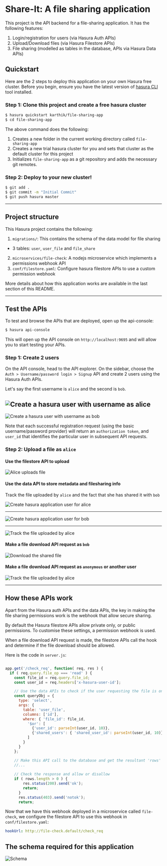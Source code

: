 # Share-It: A file sharing application

This project is the API backend for a file-sharing application. It has the following features:
1. Login/registration for users (via Hasura Auth APIs)
2. Upload/Download files (via Hasura Filestore APIs)
3. File sharing (modelled as tables in the database, APIs via Hasura Data APIs)


## Quickstart

Here are the 2 steps to deploy this application on your own Hasura free cluster.
Before you begin, ensure you have the latest version of [hasura CLI](https://docs.hasura.io/0.15/manual/install-hasura-cli.html) tool installed.

### Step 1: Clone this project and create a free hasura cluster

```sh
$ hasura quickstart karthik/file-sharing-app
$ cd file-sharing-app
```

The above command does the following:
1. Creates a new folder in the current working directory called `file-sharing-app`
2. Creates a new trial hasura cluster for you and sets that cluster as the default cluster for this project
3. Initializes `file-sharing-app` as a git repository and adds the necessary git remotes.

### Step 2: Deploy to your new cluster!

```bash
$ git add .
$ git commit -m "Initial Commit"
$ git push hasura master
```

-----------------

## Project structure

This Hasura project contains the following:

1. `migrations/`: This contains the schema of the data model for file sharing
  - 3 tables: `user`, `user_file` and `file_share`
2. `microservices/file-check`: A nodejs microservice which implements a permissions webhook API
3. `conf/filestore.yaml`: Configure hasura filestore APIs to use a custom permission webhook

More details about how this application works are available in the last section of this README.

-----------------

## Test the APIs

To test and browse the APIs that are deployed, open up the api-console:
```bash
$ hasura api-console
```

This will open up the API console on `http://localhost:9695` and will allow you to start testing your APIs.

### Step 1: Create 2 users

On the API console, head to the API explorer. On the sidebar, choose the `Auth > Username/password login > Signup` API and create 2 users using the Hasura Auth APIs.

Let's say the first username is `alice` and the second is `bob`.


![Create a hasura user with username as alice](https://raw.githubusercontent.com/karthikvt26/file-sharing-app/master/assets/create_auth_user_alice.jpg "Create a user with username alice")
--------------------------------------------------------------------------------------------------------------------------------
![Create a hasura user with username as bob](https://raw.githubusercontent.com/karthikvt26/file-sharing-app/master/assets/create_auth_user_bob.jpg "Create a user with username bob")

Note that each successful registration request (using the basic username/password provider) will return an `authorization token`, and `user_id` that identifies the particular user in subsequent API requests.


### Step 2: Upload a file as `alice`

#### Use the filestore API to upload

![Alice uploads file](https://raw.githubusercontent.com/karthikvt26/file-sharing-app/master/assets/alice_file_upload.jpg "Alice uploads a file")

#### Use the data API to store metadata and filesharing info

Track the file uploaded by `alice` and the fact that she has shared it with `bob`

![Create hasura application user for alice](https://raw.githubusercontent.com/karthikvt26/file-sharing-app/master/assets/create_data_user_alice.jpg "Create a hasura application user for alice")

--------------------------------------------------------------------------------------------------------------------------------

![Create hasura application user for bob](https://raw.githubusercontent.com/karthikvt26/file-sharing-app/master/assets/create_data_user_bob.jpg "Create a hasura application user for bob")

--------------------------------------------------------------------------------------------------------------------------------

![Track the file uploaded by alice](https://raw.githubusercontent.com/karthikvt26/file-sharing-app/master/assets/track_alice_file.jpg "Track the file uploaded by alice")

#### Make a file download API request as `bob`

![Download the shared file](https://raw.githubusercontent.com/karthikvt26/file-sharing-app/master/assets/download_file_as_bob.jpg "Download the shared file")

#### Make a file download API request as `anonymous` or another user

![Track the file uploaded by alice](https://raw.githubusercontent.com/karthikvt26/file-sharing-app/master/assets/download_file_anonymous.jpg "Download image as anonymous")

-----------------

## How these APIs work

Apart from the Hasura auth APIs and the data APIs, the key in making the file sharing permissions work is the webhook that allow secure sharing.

By default the Hasura filestore APIs allow private only, or public permissions. To customise these settings, a permission webhook is used.

When a file download API request is made, the filestore APIs call the hook and determine if the file download should be allowed.

Here is the code in `server.js`:

```javascript

app.get('/check_req', function( req, res ) {
  if ( req.query.file_op === 'read' ) {
    const file_id = req.query.file_id;
    const user_id = req.headers['x-hasura-user-id'];

    // Use the data APIs to check if the user requesting the file is one of the shared_users for this file
    const queryObj = {
      type: 'select',
      args: {
        table: 'user_file',
        columns: ['id'],
        where: { 'file_id': file_id,
          '$or': [
            {'user_id': parseInt(user_id, 10)},
            {'shared_users': { 'shared_user_id': parseInt(user_id, 10)}}
          ]
        }
      }
    };

    // Make this API call to the database and get the resultant 'rows'
    //...
    
    // Check the response and allow or disallow
    if ( rows.length > 0 ) {
        res.status(200).send('ok');
        return;
      }
      res.status(403).send('notok');
      return;
```

Now that we have this webhook deployed in a microservice called `file-check`, we configure the filestore API to use this webhook in `conf/filestore.yaml`:

```yaml
hookUrl: http://file-check.default/check_req
```

## The schema required for this application

![Schema](https://raw.githubusercontent.com/karthikvt26/file-sharing-app/master/assets/schema.jpg "Schema")
